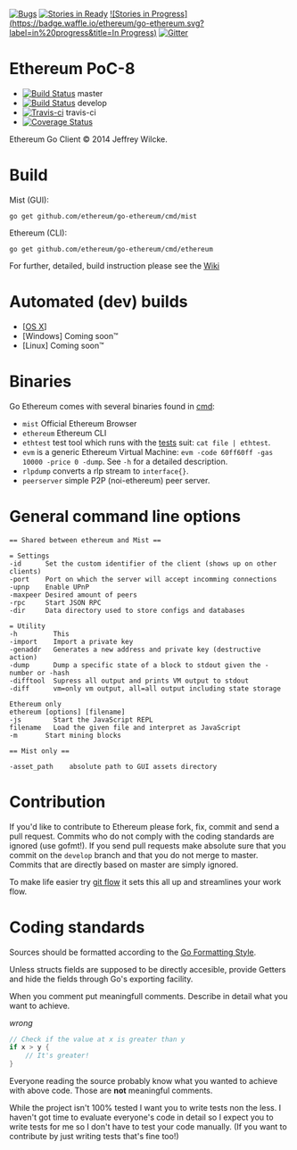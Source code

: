 [![Bugs](https://badge.waffle.io/ethereum/go-ethereum.png?label=bug&title=Bugs)](https://waffle.io/ethereum/go-ethereum)
[![Stories in Ready](https://badge.waffle.io/ethereum/go-ethereum.png?label=ready&title=Ready)](https://waffle.io/ethereum/go-ethereum)
[![Stories in Progress](https://badge.waffle.io/ethereum/go-ethereum.svg?label=in%20progress&title=In Progress)](http://waffle.io/ethereum/go-ethereum)
[![Gitter](https://badges.gitter.im/Join%20Chat.svg)](https://gitter.im/ethereum/go-ethereum?utm_source=badge&utm_medium=badge&utm_campaign=pr-badge)


Ethereum PoC-8
========

* [![Build Status](http://build.ethdev.com/buildstatusimage?builder=Linux%20Go%20master%20branch)](http://build.ethdev.com:8010/builders/Linux%20Go%20master%20branch/builds/-1) master
* [![Build Status](http://build.ethdev.com/buildstatusimage?builder=Linux%20Go%20develop%20branch)](http://build.ethdev.com:8010/builders/Linux%20Go%20develop%20branch/builds/-1) develop
* [![Travis-ci](https://api.travis-ci.org/ethereum/go-ethereum.svg)](https://travis-ci.org/ethereum/go-ethereum) travis-ci
* [![Coverage Status](https://coveralls.io/repos/ethereum/go-ethereum/badge.png?branch=tests)](https://coveralls.io/r/ethereum/go-ethereum?branch=tests)

Ethereum Go Client © 2014 Jeffrey Wilcke.

Build
=====

Mist (GUI):

`go get github.com/ethereum/go-ethereum/cmd/mist`

Ethereum (CLI):

`go get github.com/ethereum/go-ethereum/cmd/ethereum`

For further, detailed, build instruction please see the [Wiki](https://github.com/ethereum/go-ethereum/wiki/Building-Ethereum(Go))

Automated (dev) builds
======================

* [[OS X](http://build.ethdev.com/builds/OSX%20Go%20develop%20branch/latest/app/)]
* [Windows] Coming soon&trade;
* [Linux] Coming soon&trade;

Binaries
========

Go Ethereum comes with several binaries found in
[cmd](https://github.com/ethereum/go-ethereum/tree/master/cmd):

* `mist` Official Ethereum Browser
* `ethereum` Ethereum CLI
* `ethtest` test tool which runs with the [tests](https://github.com/ethereum/testes) suit: 
  `cat file | ethtest`.
* `evm` is a generic Ethereum Virtual Machine: `evm -code 60ff60ff -gas
  10000 -price 0 -dump`. See `-h` for a detailed description.
* `rlpdump` converts a rlp stream to `interface{}`.
* `peerserver` simple P2P (noi-ethereum) peer server.

General command line options
============================

```
== Shared between ethereum and Mist ==

= Settings
-id      Set the custom identifier of the client (shows up on other clients)
-port    Port on which the server will accept incomming connections
-upnp    Enable UPnP
-maxpeer Desired amount of peers
-rpc     Start JSON RPC
-dir     Data directory used to store configs and databases

= Utility 
-h         This
-import    Import a private key
-genaddr   Generates a new address and private key (destructive action)
-dump      Dump a specific state of a block to stdout given the -number or -hash
-difftool  Supress all output and prints VM output to stdout
-diff      vm=only vm output, all=all output including state storage

Ethereum only
ethereum [options] [filename]
-js        Start the JavaScript REPL
filename   Load the given file and interpret as JavaScript
-m       Start mining blocks

== Mist only ==

-asset_path    absolute path to GUI assets directory
```

Contribution
============

If you'd like to contribute to Ethereum please fork, fix, commit and
send a pull request. Commits who do not comply with the coding standards
are ignored (use gofmt!). If you send pull requests make absolute sure that you
commit on the `develop` branch and that you do not merge to master.
Commits that are directly based on master are simply ignored.

To make life easier try [git flow](http://nvie.com/posts/a-successful-git-branching-model/) it sets
this all up and streamlines your work flow.

Coding standards
================

Sources should be formatted according to the [Go Formatting
Style](http://golang.org/doc/effective_go.html#formatting).

Unless structs fields are supposed to be directly accesible, provide
Getters and hide the fields through Go's exporting facility.

When you comment put meaningfull comments. Describe in detail what you
want to achieve.

*wrong*

```go
// Check if the value at x is greater than y
if x > y {
    // It's greater!
}
```

Everyone reading the source probably know what you wanted to achieve
with above code. Those are **not** meaningful comments.

While the project isn't 100% tested I want you to write tests non the
less. I haven't got time to evaluate everyone's code in detail so I
expect you to write tests for me so I don't have to test your code
manually. (If you want to contribute by just writing tests that's fine
too!)


